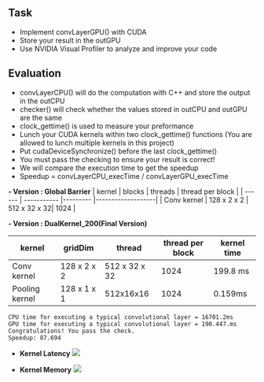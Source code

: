
## Task

* Implement convLayerGPU() with CUDA
* Store your result in the outGPU
* Use NVIDIA Visual Profiler to analyze and improve your code

## Evaluation

* convLayerCPU() will do the computation with C++ and store the output in the outCPU
* checker() will check whether the values stored in outCPU and outGPU are the same
* clock_gettime() is used to measure your preformance
* Lunch your CUDA kernels within two clock_gettime() functions (You are allowed to lunch multiple kernels in this project)
* Put cudaDeviceSynchronize() before the last clock_gettime()
* You must pass the checking to ensure your result is correct!
* We will compare the execution time to get the speedup
* Speedup = convLayerCPU_execTime / convLayerGPU_execTime


**- Version : Global Barrier** 
| kernel         | blocks        | threads      | thread per block  |
| ------         | -----------   |---------     |-------------------|
| Conv kernel    | 128 x 2 x 2   | 512 x 32 x 32|        1024       | 

        
**- Version : DualKernel_200(Final Version)**

| kernel         | gridDim       | thread      | thread per block  |kernel time|
| ------         | -----------   |---------     |-------------------|---|
| Conv kernel    | 128 x 2 x 2   | 512 x 32 x 32|        1024       | 199.8 ms|
| Pooling kernel | 128 x 1 x 1 | 512x16x16    |        1024       | 0.159ms|


````
CPU time for executing a typical convolutional layer = 16701.2ms
GPU time for executing a typical convolutional layer = 190.447.ms
Congratulations! You pass the check.
Speedup: 87.694 
````    
    
- **Kernel Latency**
![](https://i.imgur.com/CEDDBj0.jpg)



- **Kernel Memory**
![](https://i.imgur.com/otBV3Hs.jpg)
